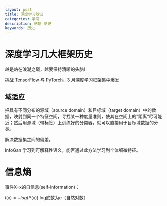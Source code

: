 ```yaml
---
layout: post
title: 深度学习随记
categories: 学习
description: 感悟 随记
keywords: 历史 
---
```


<head>
    <script src="https://cdn.mathjax.org/mathjax/latest/MathJax.js?config=TeX-AMS-MML_HTMLorMML" type="text/javascript"></script>
    <script type="text/x-mathjax-config">
        MathJax.Hub.Config({
            tex2jax: {
            skipTags: ['script', 'noscript', 'style', 'textarea', 'pre'],
            inlineMath: [['$','$']]
            }
        });
    </script>
</head>

# 深度学习几大框架历史

越是站在浪潮之巅，越要保持清晰的头脑!

[挑战 TensorFlow 与 PyTorch，3 月深度学习框架集中爆发](https://my.oschina.net/editorial-story/blog/3217606)

## 域适应

把具有不同分布的源域（source domain）和目标域（target domain）中的数据，映射到同一个特征空间，寻找某一种度量准则，使其在空间上的”距离“尽可能近；然后用源域（带标签）上训练好的分类器，就可以直接用于目标域数据的分类。

解决数据集之间的偏差。







InfoGan 学习到可解释性语义，能否通过此方法学习到个体细微特征。

# 信息熵

事件X=x的自信息(self-information)：

$I(x)=-log(P(x))$ log底数为e（自然对数）













